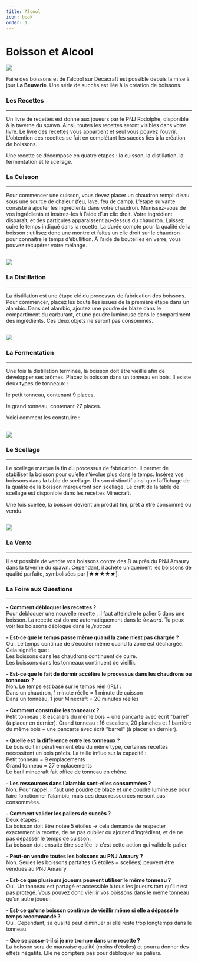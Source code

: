 ```yaml
---
title: Alcool
icon: book
order: 1
---
```

# Boisson et Alcool
![ ](../images/alcool/logo_decacraft_beuverie.png)

Faire des boissons et de l’alcool sur Decacraft est possible depuis la mise à jour **La Beuverie**. Une série de succès est liée à la création de boissons.

### Les Recettes
---
Un livre de recettes est donné aux joueurs par le PNJ Rodolphe, disponible à la taverne du spawn. Ainsi, toutes les recettes seront visibles dans votre livre.
Le livre des recettes vous appartient et seul vous pouvez l’ouvrir.
L’obtention des recettes se fait en complétant les succès liés à la création de boissons.

Une recette se décompose en quatre étapes : la cuisson, la distillation, la fermentation et le scellage.

### La Cuisson
---
Pour commencer une cuisson, vous devez placer un chaudron rempli d’eau sous une source de chaleur (feu, lave, feu de camp).
L’étape suivante consiste à ajouter les ingrédients dans votre chaudron. Munissez-vous de vos ingrédients et insérez-les à l’aide d’un clic droit.
Votre ingrédient disparaît, et des particules apparaissent au-dessus du chaudron.
Laissez cuire le temps indiqué dans la recette. La durée compte pour la qualité de la boisson : utilisez donc une montre et faites un clic droit sur le chaudron pour connaître le temps d’ébullition.
À l’aide de bouteilles en verre, vous pouvez récupérer votre mélange.

![ ](../images/alcool/different_chaudron.png)
---

### La Distillation
---
La distillation est une étape clé du processus de fabrication des boissons.
Pour commencer, placez les bouteilles issues de la première étape dans un alambic.
Dans cet alambic, ajoutez une poudre de blaze dans le compartiment du carburant, et une poudre lumineuse dans le compartiment des ingrédients.
Ces deux objets ne seront pas consommés.

![ ](../images/alcool/alambic_alcool.png)
---

### La Fermentation
---
Une fois la distillation terminée, la boisson doit être vieillie afin de développer ses arômes.
Placez la boisson dans un tonneau en bois. Il existe deux types de tonneaux :

le petit tonneau, contenant 9 places,

le grand tonneau, contenant 27 places.

Voici comment les construire :

![ ](../images/alcool/exemple_tonneau.png)
---

### Le Scellage
---

Le scellage marque la fin du processus de fabrication. Il permet de stabiliser la boisson pour qu’elle n’évolue plus dans le temps.
Insérez vos boissons dans la table de scellage. Un son distinctif ainsi que l’affichage de la qualité de la boisson marqueront son scellage.
Le craft de la table de scellage est disponible dans les recettes Minecraft.

Une fois scellée, la boisson devient un produit fini, prêt à être consommé ou vendu.

![ ](../images/alcool/craft_table_scellage.png)
---

### La Vente
---

Il est possible de vendre vos boissons contre des Ð auprès du PNJ Amaury dans la taverne du spawn.
Cependant, il achète uniquement les boissons de qualité parfaite, symbolisées par [★★★★★].

### La Foire aux Questions
---

**- Comment débloquer les recettes ?**  
Pour débloquer une nouvelle recette , il faut atteindre le palier 5 dans une boisson. La recette est donné automatiquement dans le */reward*. Tu peux voir les boissons débloqué dans le */succes*

**- Est-ce que le temps passe même quand la zone n’est pas chargée ?**  
Oui. Le temps continue de s’écouler même quand la zone est déchargée. 
Cela signifie que :   
Les boissons dans les chaudrons continuent de cuire.  
Les boissons dans les tonneaux continuent de vieillir.

**- Est-ce que le fait de dormir accélère le processus dans les chaudrons ou tonneaux ?**  
Non. Le temps est basé sur le temps réel (IRL) :  
Dans un chaudron, 1 minute réelle = 1 minute de cuisson  
Dans un tonneau, 1 jour Minecraft = 20 minutes réelles

**- Comment construire les tonneaux ?**  
Petit tonneau : 8 escaliers du même bois + une pancarte avec écrit "barrel" (à placer en dernier).
Grand tonneau : 16 escaliers, 20 planches et 1 barrière du même bois + une pancarte avec écrit "barrel" (à placer en dernier).

**- Quelle est la différence entre les tonneaux ?**  
Le bois doit impérativement être du même type, certaines recettes nécessitent un bois précis.
La taille influe sur la capacité :  
Petit tonneau = 9 emplacements  
Grand tonneau = 27 emplacements  
Le baril minecraft fait office de tonneau en chêne.

**- Les ressources dans l’alambic sont-elles consommées ?**  
Non. Pour rappel, il faut une poudre de blaze et une poudre lumineuse pour faire fonctionner l’alambic, mais ces deux ressources ne sont pas consommées.

**- Comment valider les paliers de succès ?**  
Deux étapes :  
La boisson doit être notée 5 étoiles → cela demande de respecter exactement la recette, de ne pas oublier ou ajouter d’ingrédient, et de ne pas dépasser le temps de cuisson.  
La boisson doit ensuite être scellée → c’est cette action qui valide le palier.

**- Peut-on vendre toutes les boissons au PNJ Amaury ?**  
Non. Seules les boissons parfaites (5 étoiles + scellées) peuvent être vendues au PNJ Amaury.

**- Est-ce que plusieurs joueurs peuvent utiliser le même tonneau ?**  
Oui. Un tonneau est partagé et accessible à tous les joueurs tant qu’il n’est pas protégé. Vous pouvez donc vieillir vos boissons dans le même tonneau qu’un autre joueur.

**- Est-ce qu’une boisson continue de vieillir même si elle a dépassé le temps recommandé ?**  
Oui. Cependant, sa qualité peut diminuer si elle reste trop longtemps dans le tonneau.

**- Que se passe-t-il si je me trompe dans une recette ?**  
La boisson sera de mauvaise qualité (moins d’étoiles) et pourra donner des effets négatifs. Elle ne comptera pas pour débloquer les paliers.
